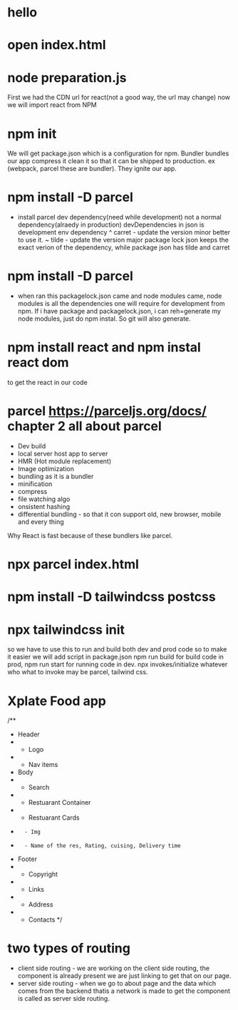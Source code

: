 # hello

# open index.html

# node preparation.js

First we had the CDN url for react(not a good way, the url may change) now we will import react from NPM

# npm init

We will get package.json which is a configuration for npm.
Bundler bundles our app compress it clean it so that it can be shipped to production. ex (webpack, parcel these are bundler).
They ignite our app.

# npm install -D parcel

- install parcel dev dependency(need while development) not a normal dependency(alraedy in production)
  devDependencies in json is development env dependency
  ^ carret - update the version minor better to use it.
  ~ tilde - update the version major
  package lock json keeps the exact verion of the dependency, while package json has tilde and carret

# npm install -D parcel

- when ran this packagelock.json came and node modules came, node modules is all the dependencies one will require for development from npm.
  If i have package and packagelock.json, i can reh=generate my node modules, just do npm instal. So git will also generate.

# npm install react and npm instal react dom

to get the react in our code

# parcel https://parceljs.org/docs/ chapter 2 all about parcel

- Dev build
- local server host app to server
- HMR (Hot module replacement)
- Image optimization
- bundling as it is a bundler
- minification
- compress
- file watching algo
- onsistent hashing
- differential bundling - so that it con support old, new browser, mobile and every thing

Why React is fast because of these bundlers like parcel.

# npx parcel index.html

# npm install -D tailwindcss postcss

# npx tailwindcss init

so we have to use this to run and build both dev and prod code so to make it easier we will add script in package.json
npm run build for build code in prod, npm run start for running code in dev. npx invokes/initialize whatever who what to invoke may be parcel, tailwind css.

# Xplate Food app

/\*\*

- Header
- - Logo
- - Nav items
- Body
- - Search
- - Restuarant Container
- - Restuarant Cards
-       - Img
-       - Name of the res, Rating, cuising, Delivery time
- Footer
- - Copyright
- - Links
- - Address
- - Contacts
    \*/

# two types of routing

- client side routing - we are working on the client side routing, the component is already present we are just linking to get that on our page.
- server side routing - when we go to about page and the data which comes from the backend thatis a network is made to get the component is called as server side routing.
